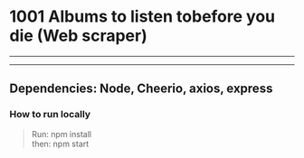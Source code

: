 # 1001 Albums to listen tobefore you die (Web scraper)

***
***
## Dependencies: Node, Cheerio, axios, express

### **How to run locally**
> Run: npm install <br/>
 then: npm start

    